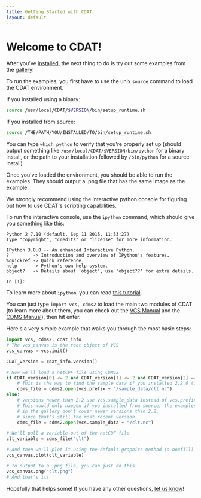 ```yaml
---
title: Getting Started with CDAT
layout: default
---
```


# Welcome to CDAT!

After you've [installed](/installing.html), the next thing to do is try out some examples from the [gallery](/gallery.html)!

To run the examples, you first have to use the unix `source` command to load the CDAT environment.

If you installed using a binary:

~~~bash
source /usr/local/CDAT/$VERSION/bin/setup_runtime.sh
~~~

If you installed from source:

~~~bash
source /THE/PATH/YOU/INSTALLED/TO/bin/setup_runtime.sh
~~~

You can type `which python` to verify that you're properly set up (should output something like `/usr/local/CDAT/$VERSION/bin/python` for a binary install, or the path to your installation followed by `/bin/python` for a source install)

Once you've loaded the environment, you should be able to run the examples. They should output a .png file that has the same image as the example.

We strongly recommend using the interactive python console for figuring out how to use CDAT's scripting capabilities.

To run the interactive console, use the `ipython` command, which should give you something like this:

~~~
Python 2.7.10 (default, Sep 11 2015, 11:53:27)
Type "copyright", "credits" or "license" for more information.

IPython 3.0.0 -- An enhanced Interactive Python.
?         -> Introduction and overview of IPython's features.
%quickref -> Quick reference.
help      -> Python's own help system.
object?   -> Details about 'object', use 'object??' for extra details.

In [1]:
~~~

To learn more about `ipython`, you can read [this tutorial](http://ipython.org/ipython-doc/2/interactive/tutorial.html).


You can just type `import vcs, cdms2` to load the main two modules of CDAT (to learn more about them, you can check out the [VCS Manual](/documentation/vcs/vcs.html) and the [CDMS Manual](/documentation/cdms/cdms.html)), then hit enter.

Here's a very simple example that walks you through the most basic steps:

~~~python
import vcs, cdms2, cdat_info
# The vcs_canvas is the root object of VCS
vcs_canvas = vcs.init()

CDAT_version = cdat_info.version()

# Now we'll load a netCDF file using CDMS2
if CDAT_version[0] <= 2 and CDAT_version[1] <= 2 and CDAT_version[2] == 0:
    # This is the way to find the sample data if you installed 2.2.0 (from the binary)
    cdms_file = cdms2.open(vcs.prefix + "/sample_data/clt.nc")
else:
    # Versions newer than 2.2 use vcs.sample_data instead of vcs.prefix
    # This would only happen if you installed from source; the examples
    # in the gallery don't cover newer versions than 2.2,
    # since that's still the most recent version.
    cdms_file = cdms2.open(vcs.sample_data + "/clt.nc")

# We'll pull a variable out of the netCDF file
clt_variable = cdms_file("clt")

# And then we'll plot it using the default graphics method (a boxfill) and the default template.
vcs_canvas.plot(clt_variable)

# To output to a .png file, you can just do this:
vcs_canvas.png("clt.png")
# And that's it!
~~~

Hopefully that helps some! If you have any other questions, [let us know](/contact.html)!
